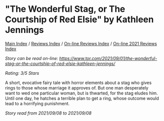 # "The Wonderful Stag, or The Courtship of Red Elsie" by Kathleen Jennings

[Main Index](../../../README.md) / [Reviews Index](../../README.md) / [On-line Reviews Index](../README.md) / [On-line 2021 Reviews Index](README.md)

*Story can be read on-line: <https://www.tor.com/2021/09/01/the-wonderful-stag-or-the-courtship-of-red-elsie-kathleen-jennings/>*

*Rating: 3/5 Stars*

A short, evocative fairy tale with horror elements about a stag who gives rings to those whose marriage it approves of. But one man desperately want to wed one particular woman, but is thwarted, for the stag eludes him. Until one day, he hatches a terrible plan to get a ring, whose outcome would lead to a horrifying punishment.

*Story read from 2021/09/08 to 2021/09/08*
